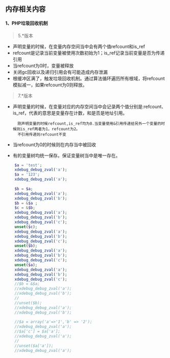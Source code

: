 ## 内存相关内容

#### 1、PHP垃圾回收机制

> 5.*版本 

* 声明变量的时候，在变量内存空间当中会有两个值refcount和is_ref
* refcount是记录当前变量被使用次数初始为1；is_ref记录当前变量是否为传递引用
* 当refcount为0时，变量被释放
* 关闭gc回收以及递归引用会有可能造成内存泄漏
* 根缓冲区满了，触发垃圾回收机制。通过算法循环遍历所有根域，将refcount模拟减一，如果refcount为0则释放。

> 7.*版本 
* 声明变量的时候，在变量对应的内存空间当中会记录两个值分别是:refcount、is_ref，代表的意思是变量存在计数，和是否是地址引用。
    
        刚声明变量的时候refcount,is_ref均为0.当变量使用&引用传递给另外一个变量的时候则is_ref两者为1，refcount为2。
        不引用传递则refcount不变
* 当refcount为0的时候则在内存当中被回收
* 有的变量树均统一保存。保证变量树当中是唯一存在。

```php
    $a = 'test';
    xdebug_debug_zval('a');
    $a = '123';
    xdebug_debug_zval('a');
    
    $b = $a;
    xdebug_debug_zval('a');
    xdebug_debug_zval('b');
    $b = &$a ;
    $c = &$b;
    xdebug_debug_zval('a');
    xdebug_debug_zval('b');
    xdebug_debug_zval('c');
    unset($c);
    xdebug_debug_zval('a');
    xdebug_debug_zval('b');
    xdebug_debug_zval('c');
    unset($b);
    xdebug_debug_zval('a');
    xdebug_debug_zval('b');
    xdebug_debug_zval('c');
    unset($a);
    xdebug_debug_zval('a');
    xdebug_debug_zval('b');
    xdebug_debug_zval('c');
    //$b = &$a;
    //xdebug_debug_zval('a');
    //xdebug_debug_zval('b');
    //
    //unset($b);
    //xdebug_debug_zval('a');
    //xdebug_debug_zval('b');
    
    //$a = array('a'=>'1','b' => '2');
    //xdebug_debug_zval('a');
    //$a['c'] = $a['a'];
    //xdebug_debug_zval('a');
    //
    //unset($a['a']);
    //xdebug_debug_zval('a');
```